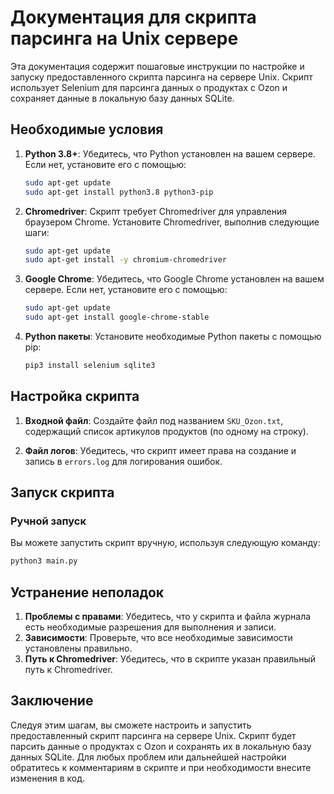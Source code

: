 # Документация для скрипта парсинга на Unix сервере

Эта документация содержит пошаговые инструкции по настройке и запуску предоставленного скрипта парсинга на сервере Unix. Скрипт использует Selenium для парсинга данных о продуктах с Ozon и сохраняет данные в локальную базу данных SQLite.

## Необходимые условия

1. **Python 3.8+**: Убедитесь, что Python установлен на вашем сервере. Если нет, установите его с помощью:
    ```bash
    sudo apt-get update
    sudo apt-get install python3.8 python3-pip
    ```

2. **Chromedriver**: Скрипт требует Chromedriver для управления браузером Chrome. Установите Chromedriver, выполнив следующие шаги:
    ```bash
    sudo apt-get update
    sudo apt-get install -y chromium-chromedriver
    ```

3. **Google Chrome**: Убедитесь, что Google Chrome установлен на вашем сервере. Если нет, установите его с помощью:
    ```bash
    sudo apt-get update
    sudo apt-get install google-chrome-stable
    ```

4. **Python пакеты**: Установите необходимые Python пакеты с помощью pip:
    ```bash
    pip3 install selenium sqlite3
    ```

## Настройка скрипта

1. **Входной файл**: Создайте файл под названием `SKU_Ozon.txt`, содержащий список артикулов продуктов (по одному на строку).

2. **Файл логов**: Убедитесь, что скрипт имеет права на создание и запись в `errors.log` для логирования ошибок.

## Запуск скрипта

### Ручной запуск

Вы можете запустить скрипт вручную, используя следующую команду:
```bash
python3 main.py
```


## Устранение неполадок

1. **Проблемы с правами**: Убедитесь, что у скрипта и файла журнала есть необходимые разрешения для выполнения и записи.
2. **Зависимости**: Проверьте, что все необходимые зависимости установлены правильно.
3. **Путь к Chromedriver**: Убедитесь, что в скрипте указан правильный путь к Chromedriver.

## Заключение

Следуя этим шагам, вы сможете настроить и запустить предоставленный скрипт парсинга на сервере Unix. Скрипт будет парсить данные о продуктах с Ozon и сохранять их в локальную базу данных SQLite. Для любых проблем или дальнейшей настройки обратитесь к комментариям в скрипте и при необходимости внесите изменения в код.
